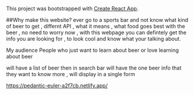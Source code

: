 This project was bootstrapped with [Create React App](https://github.com/facebook/create-react-app).

##Why make this website?
ever go to a sports bar and not know what kind of beer to get , differnt API , what it means , what food goes best with the beer , no need to worry now , with this webpage you can defintely get the info you are looking for , to look cool and know what your talking about.

My audience 
People who just want to learn about beer or love learning about beer

will have  a list of beer then in search bar will have the one beer info that they want to know more , will display in a single form 



https://pedantic-euler-a2f7cb.netlify.app/

